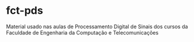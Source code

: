 # fct-pds
Material usado nas aulas de Processamento Digital de Sinais dos cursos da Faculdade de Engenharia da Computação e Telecomunicações
